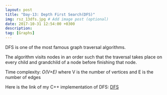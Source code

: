 ```yaml
---
layout: post
title: "Day-13: Depth First Search(DFS)"
img: rsz_13dfs.jpg # Add image post (optional)
date: 2017-10-31 12:54:00 +0300
description: 
tag: [Graphs]
---
```

DFS is one of the most famous graph traversal algorithms. 

The algorithm visits nodes in an order such that the traversal takes place on every child and grandchild of a node before finishing that node.

Time complexity: *O(V+E)* where V is the number of vertices and E is the number of edges

Here is the link of my C++ implementation of DFS: [DFS](https://github.com/abdurrezzak/100-Days-100-Algorithms-/blob/master/13.DFS.cpp)
